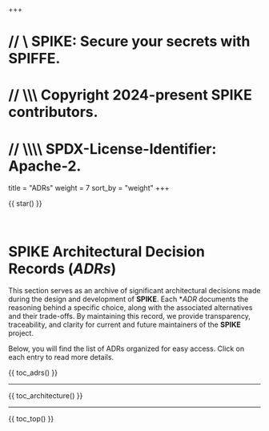 +++
# //    \\ SPIKE: Secure your secrets with SPIFFE.
# //  \\\\\ Copyright 2024-present SPIKE contributors.
# // \\\\\\\ SPDX-License-Identifier: Apache-2.

title = "ADRs"
weight = 7
sort_by = "weight"
+++

{{ star() }}

<br style="clear:both;">

# SPIKE Architectural Decision Records (*ADRs*)

This section serves as an archive of significant architectural decisions made
during the design and development of **SPIKE**. Each **ADR* documents the 
reasoning behind a specific choice, along with the associated alternatives 
and their trade-offs. By maintaining this record, we provide transparency, 
traceability, and clarity for current and future maintainers of the **SPIKE** 
project.

Below, you will find the list of ADRs organized for easy access. Click on each
entry to read more details.

{{ toc_adrs() }}

----

{{ toc_architecture() }}

----

{{ toc_top() }}
